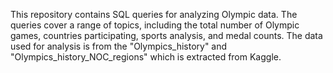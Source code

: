 This repository contains SQL queries for analyzing Olympic data. The queries cover a range of topics, including the total number of Olympic games, countries participating, sports analysis, and medal counts.
The data used for analysis is from the "Olympics_history" and "Olympics_history_NOC_regions" which is extracted from Kaggle.

